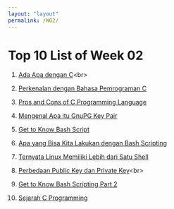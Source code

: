 ```yaml
---
layout: "layout"
permalink: /W02/
---
```


# Top 10 List of Week 02

1. [Ada Apa dengan C](https://www.geeksforgeeks.org/why-learning-c-programming-is-a-must/#:~:text=It%20was%20mainly%20developed%20as,operating%20system%20or%20compiler%20development.)<br>


2. [Perkenalan dengan Bahasa Pemrograman C](https://www.geeksforgeeks.org/c-language-set-1-introduction/)<br>

3. [Pros and Cons of C Programming Language](https://data-flair.training/blogs/advantages-and-disadvantages-of-c/)<br>

4. [Mengenal Apa itu GnuPG Key Pair](https://www.gnupg.org/gph/en/manual/c14.html)<br>

5. [Get to Know Bash Script](https://linuxhint.com/what_is_bash_script/)<br>

6. [Apa yang Bisa Kita Lakukan dengan Bash Scripting](https://en.wikipedia.org/wiki/6)<br>

7. [Ternyata Linux Memiliki Lebih dari Satu Shell](https://en.wikipedia.org/wiki/7)<br>

8. [Perbedaan Public Key dan Private Key](https://www.tutorialspoint.com/difference-between-private-key-and-public-key#:~:text=The%20public%20key%20is%20used,is%20used%20decrypt%20the%20data.&text=Algorithm-,Private%20Key%20is%20used%20to%20both%20encrypt%20and%20decrypt%20the,is%20used%20and%20is%20shared.)<br>

9. [Get to Know Bash Scripting Part 2](https://www.youtube.com/watch?v=2hz7-v2f1sA)<br>

10. [Sejarah C Programming](https://www.section.io/engineering-education/history-of-c-programming-language/)<br>
